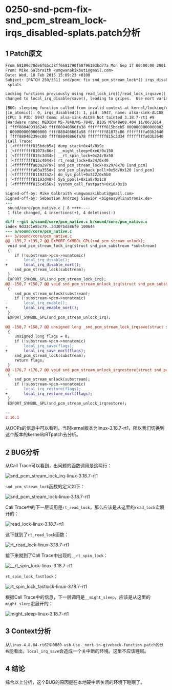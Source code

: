 # 0250-snd-pcm-fix-snd_pcm_stream_lock-irqs_disabled-splats.patch分析

## 1 Patch原文

```patch
From 68189d78de6f65c38ff6681790f68f96193bd77a Mon Sep 17 00:00:00 2001
From: Mike Galbraith <umgwanakikbuti@gmail.com>
Date: Wed, 18 Feb 2015 15:09:23 +0100
Subject: [PATCH 250/351] snd/pcm: fix snd_pcm_stream_lock*() irqs_disabled()
 splats

Locking functions previously using read_lock_irq()/read_lock_irqsave() were
changed to local_irq_disable/save(), leading to gripes.  Use nort variants.

|BUG: sleeping function called from invalid context at kernel/locking/rtmutex.c:915
|in_atomic(): 0, irqs_disabled(): 1, pid: 5947, name: alsa-sink-ALC88
|CPU: 5 PID: 5947 Comm: alsa-sink-ALC88 Not tainted 3.18.7-rt1 #9
|Hardware name: MEDION MS-7848/MS-7848, BIOS M7848W08.404 11/06/2014
| ffff880409316240 ffff88040866fa38 ffffffff815bdeb5 0000000000000002
| 0000000000000000 ffff88040866fa58 ffffffff81073c86 ffffffffa03b2640
| ffff88040239ec00 ffff88040866fa78 ffffffff815c3d34 ffffffffa03b2640
|Call Trace:
| [<ffffffff815bdeb5>] dump_stack+0x4f/0x9e
| [<ffffffff81073c86>] __might_sleep+0xe6/0x150
| [<ffffffff815c3d34>] __rt_spin_lock+0x24/0x50
| [<ffffffff815c4044>] rt_read_lock+0x34/0x40
| [<ffffffffa03a2979>] snd_pcm_stream_lock+0x29/0x70 [snd_pcm]
| [<ffffffffa03a355d>] snd_pcm_playback_poll+0x5d/0x120 [snd_pcm]
| [<ffffffff811937a2>] do_sys_poll+0x322/0x5b0
| [<ffffffff81193d48>] SyS_ppoll+0x1a8/0x1c0
| [<ffffffff815c4556>] system_call_fastpath+0x16/0x1b

Signed-off-by: Mike Galbraith <umgwanakikbuti@gmail.com>
Signed-off-by: Sebastian Andrzej Siewior <bigeasy@linutronix.de>
---
 sound/core/pcm_native.c | 8 ++++----
 1 file changed, 4 insertions(+), 4 deletions(-)

diff --git a/sound/core/pcm_native.c b/sound/core/pcm_native.c
index 9d33c1e85c79..3d307bda86f9 100644
--- a/sound/core/pcm_native.c
+++ b/sound/core/pcm_native.c
@@ -135,7 +135,7 @@ EXPORT_SYMBOL_GPL(snd_pcm_stream_unlock);
 void snd_pcm_stream_lock_irq(struct snd_pcm_substream *substream)
 {
 	if (!substream->pcm->nonatomic)
-		local_irq_disable();
+		local_irq_disable_nort();
 	snd_pcm_stream_lock(substream);
 }
 EXPORT_SYMBOL_GPL(snd_pcm_stream_lock_irq);
@@ -150,7 +150,7 @@ void snd_pcm_stream_unlock_irq(struct snd_pcm_substream *substream)
 {
 	snd_pcm_stream_unlock(substream);
 	if (!substream->pcm->nonatomic)
-		local_irq_enable();
+		local_irq_enable_nort();
 }
 EXPORT_SYMBOL_GPL(snd_pcm_stream_unlock_irq);
 
@@ -158,7 +158,7 @@ unsigned long _snd_pcm_stream_lock_irqsave(struct snd_pcm_substream *substream)
 {
 	unsigned long flags = 0;
 	if (!substream->pcm->nonatomic)
-		local_irq_save(flags);
+		local_irq_save_nort(flags);
 	snd_pcm_stream_lock(substream);
 	return flags;
 }
@@ -176,7 +176,7 @@ void snd_pcm_stream_unlock_irqrestore(struct snd_pcm_substream *substream,
 {
 	snd_pcm_stream_unlock(substream);
 	if (!substream->pcm->nonatomic)
-		local_irq_restore(flags);
+		local_irq_restore_nort(flags);
 }
 EXPORT_SYMBOL_GPL(snd_pcm_stream_unlock_irqrestore);
 
-- 
2.16.1
```

从OOPs的信息中可以看到，当时kernel版本为linux-3.18.7-rt1，所以我们切换到这个版本的kernel和RTpatch去分析。

## 2 BUG分析

从Call Trace可以看到，出问题的函数调用是这两行：

![snd_pcm_stream_lock_irq-linux-3.18.7-rt1](http://oy60g0sqx.bkt.clouddn.com/2018-04-15-snd_pcm_stream_lock_irq-linux-3.18.7-rt1.png)

`snd_pcm_stream_lock`函数的定义如下：

![snd_pcm_stream_lock-linux-3.18.7-rt1](http://oy60g0sqx.bkt.clouddn.com/2018-04-15-snd_pcm_stream_lock-linux-3.18.7-rt1.png)

Call Trace中的下一层调用是`rt_read_lock`，那么应该是从这里的`read_lock`宏展开的：

![read_lock-linux-3.18.7-rt1](http://oy60g0sqx.bkt.clouddn.com/2018-04-15-read_lock-linux-3.18.7-rt1.png)

这下就到了`rt_read_lock`函数：

![rt_read_lock-linux-3.18.7-rt1](http://oy60g0sqx.bkt.clouddn.com/2018-04-15-rt_read_lock-linux-3.18.7-rt1.png)

接下来就到了Call Trace中出现的`__rt_spin_lock`：

![__rt_spin_lock-linux-3.18.7-rt1](http://oy60g0sqx.bkt.clouddn.com/2018-04-15-__rt_spin_lock-linux-3.18.7-rt1.png)

`rt_spin_lock_fastlock`：

![rt_spin_lock_fastlock-linux-3.18.7-rt1](http://oy60g0sqx.bkt.clouddn.com/2018-04-15-rt_spin_lock_fastlock-linux-3.18.7-rt1.png)

根据Call Trace中的信息，下一层调用是`__might_sleep`，应该是从这里的`might_sleep`宏展开的：

![might_sleep-linux-3.18.7-rt1](media/15237621608334/might_sleep-linux-3.18.7-rt1.png)

## 3 Context分析

从`linux-4.8.84-rt62中0089-usb-Use-_nort-in-giveback-function.patch的分析`能看出，`local_irq_save`会造成一个关中断的环境。这里不应该睡眠。

## 4 结论

综合以上分析，这个BUG的原因是在本地硬中断关闭的环境下睡眠了。

